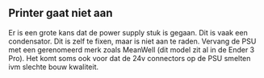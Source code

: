 ## Printer gaat niet aan

Er is een grote kans dat de power supply stuk is gegaan. Dit is vaak een condensator. Dit is zelf te fixen, maar is niet aan te raden. Vervang de PSU met een gerenomeerd merk zoals MeanWell (dit model zit al in de Ender 3 Pro). Het komt soms ook voor dat de 24v connectors op de PSU smelten ivm slechte bouw kwaliteit.